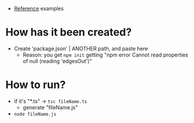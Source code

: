 * [Reference](https://rxjs.dev/api) examples

# How has it been created?
* Create 'package.json' | ANOTHER path, and paste here
  * Reason: you get `npm init` getting "npm error Cannot read properties of null (reading 'edgesOut')"

# How to run?
* if it's "*.ts" -> `tsc fileName.ts`
  * generate "fileName.js"
* `node fileName.js`

